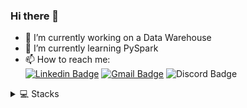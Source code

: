 ### Hi there 👋


- 🔭 I’m currently working on a Data Warehouse
- 🌱 I’m currently learning PySpark
- 📫 How to reach me:  
[![Linkedin Badge](https://img.shields.io/badge/-Linkedin-407294?style=for-the-badge&logo=Linkedin&logoColor=white&link=https://www.linkedin.com/in/kaelsilva/)](https://www.linkedin.com/in/kaelsilva/)
[![Gmail Badge](https://img.shields.io/badge/-E--mail-B23121?style=for-the-badge&logo=Gmail&logoColor=white&link=mailto:kaelsilvaaraujo@gmail.com/)](mailto:kaelsilvaaraujo@gmail.com)
![Discord Badge](https://img.shields.io/badge/-Discord-7289DA?style=for-the-badge&logo=Discord&logoColor=white)

<details>
  <summary>💻 Stacks</summary>
  
  <div align="center">
    
   #### Primary:
  
  ![Python](https://img.shields.io/badge/Python-3776AB?style=flat-square&logo=python&logoColor=white)
  ![Typescript](https://img.shields.io/badge/TypeScript-007ACC?style=flat-square&logo=typescript&logoColor=white)
  ![Node](https://img.shields.io/badge/Node-339933?style=flat-square&logo=nodedotjs&logoColor=white)
  ![React](https://img.shields.io/badge/React-20232A?style=flat-square&logo=react&logoColor=61DAFB)
  ![Jest](https://img.shields.io/badge/Jest-C21325?style=flat-square&logo=jest&logoColor=white)
  ![Docker](https://img.shields.io/badge/Docker-2CA5E0?style=flat-square&logo=docker&logoColor=white)
  ![PostgreSQL](https://img.shields.io/badge/PostgreSQL-316192?style=flat-square&logo=postgresql&logoColor=white)
  ![AWS](https://img.shields.io/badge/AWS-232F3E?style=flat-square&logo=amazon-aws&logoColor=white)
  ![Actions](https://img.shields.io/badge/GitHub_Actions-2088FF?style=flat-square&logo=github-actions&logoColor=white)

   #### More:
  
  ![Travis](https://img.shields.io/badge/Travis_CI-3EAAAF?style=flat-square&logo=travisci&logoColor=white)
  ![Next](https://img.shields.io/badge/Next.js-000000?style=flat-square&logo=nextdotjs&logoColor=white)
  ![Javascript](https://img.shields.io/badge/JavaScript-323330?style=flat-square&logo=javascript&logoColor=F7DF1E)
  ![C](https://img.shields.io/badge/C-00599C?style=flat-square&logo=c&logoColor=white)
  ![Figma](https://img.shields.io/badge/Figma-F24E1E?style=flat-square&logo=figma&logoColor=white)
  ![Java](https://img.shields.io/badge/Java-ED8B00?style=flat-square&logo=java&logoColor=white)
  ![MySQL](https://img.shields.io/badge/MySQL-00000F?style=flat-square&logo=mysql&logoColor=white)
  ![MongoDB](https://img.shields.io/badge/MongoDB-4EA94B?style=flat-square&logo=mongodb&logoColor=white)
  ![SQLite](https://img.shields.io/badge/SQLite-07405E?style=flat-square&logo=sqlite&logoColor=white)
  ![Notion](https://img.shields.io/badge/Notion-000000?style=flat-square&logo=notion&logoColor=white)
  ![LaTeX](https://img.shields.io/badge/LaTeX-47A141?style=flat-square&logo=LaTeX&logoColor=white)
  ![Gimp](https://img.shields.io/badge/Gimp-5C5543?style=flat-square&logo=gimp&logoColor=white)
  ![Linux](https://img.shields.io/badge/Linux-FCC624?style=flat-square&logo=linux&logoColor=black)
  ![Shell](https://img.shields.io/badge/Shell_Script-121011?style=flat-square&logo=gnu-bash&logoColor=white)
    
  </div>
  
</details>
